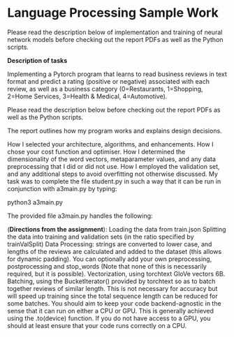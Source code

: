 # Language Processing Sample Work 

Please read the description below of implementation and training of neural network models before checking out the report PDFs as well as the Python scripts.

**Description of tasks**

Implementing a Pytorch program that learns to read business reviews in text format and predict a rating (positive or negative) associated with each review, as well as a business category (0=Restaurants, 1=Shopping, 2=Home Services, 3=Health & Medical, 4=Automotive). 

Please read the description below before checking out the report PDFs as well as the Python scripts.

The report outlines how my program works and explains design decisions.

How I selected your architecture, algorithms, and enhancements. How I chose your cost function and optimiser. How I determined the dimensionality of the word vectors, metaparameter values, and any data preprocessing that I did or did not use. How I employed the validation set, and any additional steps to avoid overfitting not otherwise discussed. My task was to complete the file student.py in such a way that it can be run in conjunction with a3main.py by typing:

python3 a3main.py

The provided file a3main.py handles the following:

(**Directions from the assignment**): Loading the data from train.json Splitting the data into training and validation sets (in the ratio specified by trainValSplit) Data Processing: strings are converted to lower case, and lengths of the reviews are calculated and added to the dataset (this allows for dynamic padding). You can optionally add your own preprocessing, postprocessing and stop_words (Note that none of this is necessarily required, but it is possible). Vectorization, using torchtext GloVe vectors 6B. Batching, using the BucketIterator() provided by torchtext so as to batch together reviews of similar length. This is not necessary for accuracy but will speed up training since the total sequence length can be reduced for some batches. You should aim to keep your code backend-agnostic in the sense that it can run on either a CPU or GPU. This is generally achieved using the .to(device) function. If you do not have access to a GPU, you should at least ensure that your code runs correctly on a CPU.

